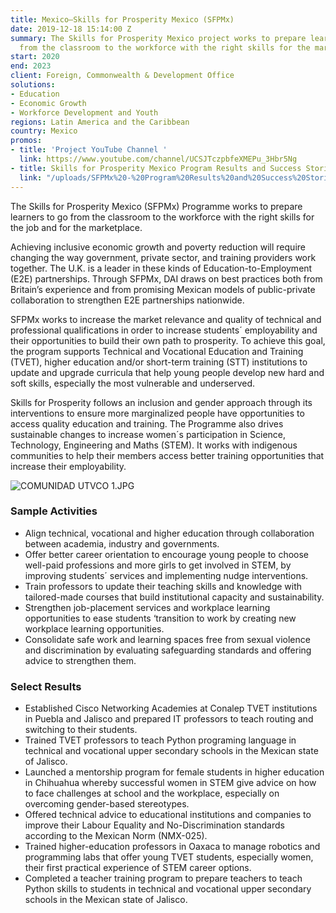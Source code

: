 ```yaml
---
title: Mexico—Skills for Prosperity Mexico (SFPMx)
date: 2019-12-18 15:14:00 Z
summary: The Skills for Prosperity Mexico project works to prepare learners to go
  from the classroom to the workforce with the right skills for the marketplace.
start: 2020
end: 2023
client: Foreign, Commonwealth & Development Office
solutions:
- Education
- Economic Growth
- Workforce Development and Youth
regions: Latin America and the Caribbean
country: Mexico
promos:
- title: 'Project YouTube Channel '
  link: https://www.youtube.com/channel/UCSJTczpbfeXMEPu_3Hbr5Ng
- title: Skills for Prosperity Mexico Program Results and Success Stories
  link: "/uploads/SFPMx%20-%20Program%20Results%20and%20Success%20Stories.pdf"
---
```


The Skills for Prosperity Mexico (SFPMx) Programme works to prepare learners to go from the classroom to the workforce with the right skills for the job and for the marketplace.
 
Achieving inclusive economic growth and poverty reduction will require changing the way government, private sector, and training providers work together. The U.K. is a leader in these kinds of Education-to-Employment (E2E) partnerships. Through SFPMx, DAI draws on best practices both from Britain’s experience and from promising Mexican models of public-private collaboration to strengthen E2E partnerships nationwide.
 
SFPMx works to increase the market relevance and quality of technical and professional qualifications in order to increase students´ employability and their opportunities to build their own path to prosperity. To achieve this goal, the program supports Technical and Vocational Education and Training (TVET), higher education and/or short-term training (STT) institutions to update and upgrade curricula that help young people develop new hard and soft skills, especially the most vulnerable and underserved. 

Skills for Prosperity follows an inclusion and gender approach through its interventions to ensure more marginalized people have opportunities to access quality education and training. The Programme also drives sustainable changes to increase women´s participation in Science, Technology, Engineering and Maths (STEM). It works with indigenous communities to help their members access better training opportunities that increase their employability.

![COMUNIDAD UTVCO 1.JPG](/uploads/COMUNIDAD%20UTVCO%201.JPG)

### Sample Activities

* Align technical, vocational and higher education through collaboration between academia, industry and governments. 
* Offer better career orientation to encourage young people to choose well-paid professions and more girls to get involved in STEM, by improving students´ services and implementing nudge interventions.
* Train professors to update their teaching skills and knowledge with tailored-made courses that build institutional capacity and sustainability.
* Strengthen job-placement services and workplace learning opportunities to ease students ‘transition to work by creating new workplace learning opportunities.
* Consolidate safe work and learning spaces free from sexual violence and discrimination by evaluating safeguarding standards and offering advice to strengthen them. 

### Select Results

* Established Cisco Networking Academies at Conalep TVET institutions in Puebla and Jalisco and prepared IT professors to teach routing and switching to their students. 
* Trained TVET professors to teach Python programing language in technical and vocational upper secondary schools in the Mexican state of Jalisco.
* Launched a mentorship program for female students in higher education in Chihuahua whereby successful women in STEM give advice on how to face challenges at school and the workplace, especially on overcoming gender-based stereotypes.
* Offered technical advice to educational institutions and companies to improve their Labour Equality and No-Discrimination standards according to the Mexican Norm (NMX-025).
* Trained higher-education professors in Oaxaca to manage robotics and programming labs that offer young TVET students, especially women,  their first practical experience of STEM career options. 
* Completed a teacher training program to prepare teachers to teach Python skills to students in technical and vocational upper secondary schools in the Mexican state of Jalisco. 